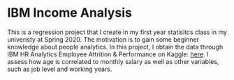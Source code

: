# IBM Income Analysis 


This is a regression project that I create in my first year statisitcs class in my univeristy at Spring 2020. 
The motivation is to gain some beginner knowledge about people analytics. In this project, I obtain the data through IBM HR Analytics Employee Attrition & Performance on Kaggle: [here](https://www.kaggle.com/pavansubhasht/ibm-hr-analytics-attrition-dataset).
I assess how age is correlated to monthly salary as well as other variables, such as job level and working years. 


